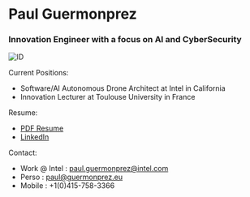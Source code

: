 # Paul Guermonprez

### Innovation Engineer with a focus on AI and CyberSecurity

![ID](https://github.com/guermonprez/www/blob/master/id.jpg?raw=true)

Current Positions:
* Software/AI Autonomous Drone Architect at Intel in California
* Innovation Lecturer at Toulouse University in France 

Resume:
* [PDF Resume](https://github.com/guermonprez/www/raw/master/docs/Paul_Guermonprez_-_Innovation_Engineer_CV.pdf)
* [LinkedIn](http://www.linkedin.com/in/paulguermonprez)

Contact:
* Work @ Intel : paul.guermonprez@intel.com
* Perso : paul@guermonprez.eu
* Mobile : +1(0)415-758-3366
